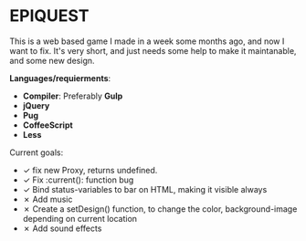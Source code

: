 EPIQUEST
========

This is a web based game I made in a week some months ago, and now I want to fix. It's very short, and just needs some help to make it maintanable, and some new design.


**Languages/requierments**:
  * **Compiler**: Preferably **Gulp**
  * **jQuery**
  * **Pug**
  * **CoffeeScript**
  * **Less**

Current goals:
  * ✓ fix new Proxy, returns undefined.
  * ✓ Fix :current(): function bug
  * ✓ Bind status-variables to bar on HTML, making it visible always
  * ✗ Add music
  * ✗ Create a setDesign() function, to change the color, background-image depending on current location
  * ✗ Add sound effects
